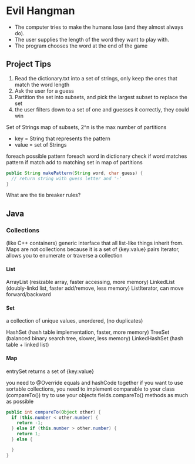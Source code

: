 # Evil Hangman

- The computer tries to make the humans lose (and they almost always do).
- The user supplies the length of the word they want to play with.
- The program chooses the word at the end of the game

## Project Tips

1. Read the dictionary.txt into a set of strings, only keep the ones that match the word length
2. Ask the user for a guess
3. Partition the set into subsets, and pick the largest subset to replace the set
4. the user filters down to a set of one and guesses it correctly, they could win

Set of Strings
map of subsets, 2^n is the max number of partitions
- key = String that represents the pattern
- value = set of Strings

foreach possible pattern
  foreach word in dictionary
    check if word matches pattern
    if match
      add to matching set in map of partitions

```java
public String makePattern(String word, char guess) {
  // return string with guess letter and '-'
}
```
What are the tie breaker rules?

## Java

### Collections
(like C++ containers)
generic interface that all list-like things inherit from.
Maps are not collections because it is a set of {key:value} pairs
Iterator, allows you to enumerate or traverse a collection

#### List
ArrayList (resizable array, faster accessing, more memory)
LinkedList (doubly-linkd list, faster add/remove, less memory)
ListIterator, can move forward/backward

#### Set
a collection of unique values, unordered, (no duplicates)

HashSet (hash table implementation, faster, more memory)
TreeSet (balanced binary search tree, slower, less memory)
LinkedHashSet (hash table + linked list)

#### Map
entrySet returns a set of {key:value}

you need to @Override equals and hashCode together
if you want to use sortable collections, you need to implement comparable to your class (compareTo())
try to use your objects fields.compareTo() methods as much as possible

```java
public int compareTo(Object other) {
  if (this.number < other.number) {
    return -1;
  } else if (this.number > other.number) {
    return 1;
  } else {

  }
}
```

